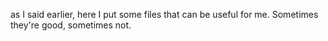 as I said earlier, here I put some files that can be useful for me. Sometimes they're good, 
sometimes not.


